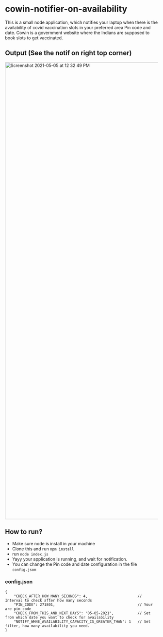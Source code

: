 # cowin-notifier-on-availability
This is a small node application, which notifies your laptop when there is the availability of covid vaccination slots in your preferred area Pin code and date.
Cowin is a government website where the Indians are supposed to book slots to get vaccinated.


## Output (See the notif on right top corner)



<img width="1507" alt="Screenshot 2021-05-05 at 12 32 49 PM" src="https://user-images.githubusercontent.com/7925734/117106813-24df8b00-ad9e-11eb-9265-0801e75f035c.png">


## How to run? 
* Make sure node is install in your machine
* Clone this and run `npm install`
* run `node index.js`
* Yayy your application is running, and wait for notification.
* You can change the Pin code and date configuration in the file `config.json`

### config.json
```
{
    "CHECK_AFTER_HOW_MANY_SECONDS": 4,                       // Interval to check after how many seconds
    "PIN_CODE": 271801,                                      // Your are pin code
    "CHECK_FROM_THIS_AND_NEXT_DAYS": "05-05-2021",           // Set from which date you want to check for availability
    "NOTIFY_WHNE_AVAILABILITY_CAPACITY_IS_GREATER_THAN": 1   // Set filter, how many availability you need.
}

